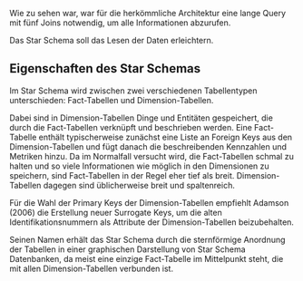 Wie zu sehen war, war für die herkömmliche Architektur eine lange Query mit fünf Joins notwendig, um alle Informationen abzurufen.

Das Star Schema soll das Lesen der Daten erleichtern.

## Eigenschaften des Star Schemas

Im Star Schema wird zwischen zwei verschiedenen Tabellentypen unterschieden: Fact-Tabellen und Dimension-Tabellen. 

Dabei sind in Dimension-Tabellen Dinge und Entitäten gespeichert, die durch die Fact-Tabellen verknüpft und beschrieben werden. Eine Fact-Tabelle enthält typischerweise zunächst eine Liste an Foreign Keys aus den Dimension-Tabellen und fügt danach die beschreibenden Kennzahlen und Metriken hinzu. Da im Normalfall versucht wird, die Fact-Tabellen schmal zu halten und so viele Informationen wie möglich in den Dimensionen zu speichern, sind Fact-Tabellen in der Regel eher tief als breit. Dimension-Tabellen dagegen sind üblicherweise breit und spaltenreich.

Für die Wahl der Primary Keys der Dimension-Tabellen empfiehlt Adamson (2006) die Erstellung neuer Surrogate Keys, um die alten Identifikationsnummern als Attribute der Dimension-Tabellen beizubehalten. 

Seinen Namen erhält das Star Schema durch die sternförmige Anordnung der Tabellen in einer graphischen Darstellung von Star Schema Datenbanken, da meist eine einzige Fact-Tabelle im Mittelpunkt steht, die mit allen Dimension-Tabellen verbunden ist.



